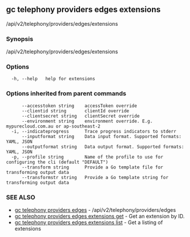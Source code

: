 ## gc telephony providers edges extensions

/api/v2/telephony/providers/edges/extensions

### Synopsis

/api/v2/telephony/providers/edges/extensions

### Options

```
  -h, --help   help for extensions
```

### Options inherited from parent commands

```
      --accesstoken string    accessToken override
      --clientid string       clientId override
      --clientsecret string   clientSecret override
      --environment string    environment override. E.g. mypurecloud.com.au or ap-southeast-2
  -i, --indicateprogress      Trace progress indicators to stderr
      --inputformat string    Data input format. Supported formats: YAML, JSON
      --outputformat string   Data output format. Supported formats: YAML, JSON
  -p, --profile string        Name of the profile to use for configuring the cli (default "DEFAULT")
      --transform string      Provide a Go template file for transforming output data
      --transformstr string   Provide a Go template string for transforming output data
```

### SEE ALSO

* [gc telephony providers edges](gc_telephony_providers_edges.html)	 - /api/v2/telephony/providers/edges
* [gc telephony providers edges extensions get](gc_telephony_providers_edges_extensions_get.html)	 - Get an extension by ID.
* [gc telephony providers edges extensions list](gc_telephony_providers_edges_extensions_list.html)	 - Get a listing of extensions


